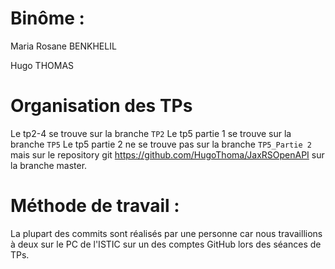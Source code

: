 # Binôme :

Maria Rosane BENKHELIL

Hugo THOMAS

# Organisation des TPs

Le tp2-4 se trouve sur la branche ``TP2``
Le tp5 partie 1 se trouve sur la branche ``TP5``
Le tp5 partie 2 ne se trouve pas sur la branche ``TP5_Partie 2`` mais sur le repository git https://github.com/HugoThoma/JaxRSOpenAPI sur la branche master.


# Méthode de travail :

La plupart des commits sont réalisés par une personne car nous travaillions à deux sur le PC de l'ISTIC sur un des comptes GitHub lors des séances de TPs.
